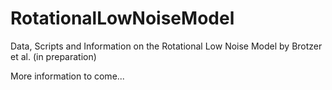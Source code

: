 # RotationalLowNoiseModel

Data, Scripts and Information on the Rotational Low Noise Model by Brotzer et al. (in preparation)

More information to come...
